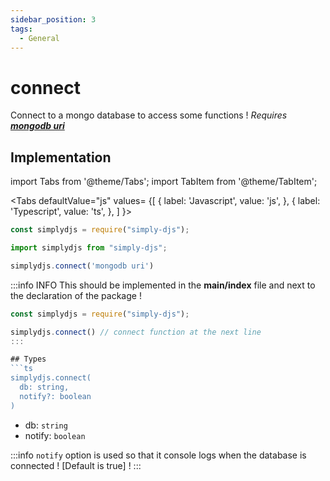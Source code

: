 ```yaml
---
sidebar_position: 3
tags:
  - General
---
```


# connect

Connect to a mongo database to access some functions ! *Requires* ***[mongodb uri](https://mongodb.com/)***

## Implementation

import Tabs from '@theme/Tabs';
import TabItem from '@theme/TabItem';

<Tabs
  defaultValue="js"
  values= {[
    { label: 'Javascript', value: 'js', },
    { label: 'Typescript', value: 'ts', },
  ]
}>
<TabItem value="js">

```js
const simplydjs = require("simply-djs");
```

</TabItem>

<TabItem value="ts">

```ts
import simplydjs from "simply-djs";
```

</TabItem>

</Tabs>

```js
simplydjs.connect('mongodb uri')
```

:::info INFO
This should be implemented in the **main/index** file and next to the declaration of the package !

```js title=index.js
const simplydjs = require("simply-djs");

simplydjs.connect() // connect function at the next line
:::

## Types
```ts
simplydjs.connect(
  db: string,
  notify?: boolean
)
```

- db: `string`
- notify: `boolean`

:::info
`notify` option is used so that it console logs when the database is connected !
[Default is true] !
:::